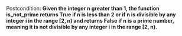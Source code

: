 Postcondition: **Given the integer n greater than 1, the function is_not_prime returns True if n is less than 2 or if n is divisible by any integer i in the range [2, n) and returns False if n is a prime number, meaning it is not divisible by any integer i in the range [2, n).**